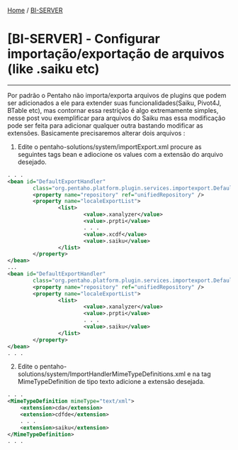 [Home](index) / [BI-SERVER](biserver)
# [BI-SERVER] - Configurar importação/exportação de arquivos (like .saiku etc)
___

Por padrão o Pentaho não importa/exporta arquivos de plugins que podem ser adicionados a ele para extender suas funcionalidades(Saiku, Pivot4J, BTable etc), mas contornar essa restrição é algo extremamente simples, nesse post vou exemplificar para arquivos do Saiku mas essa modificação pode ser feita para adicionar qualquer outra bastando modificar as extensões.
Basicamente precisaremos alterar dois arquivos : 

1. Edite o pentaho-solutions/system/importExport.xml procure as seguintes tags bean e adiocione os values com a extensão do arquivo desejado.

```xml 
. . . 
<bean id="DefaultExportHandler"
        class="org.pentaho.platform.plugin.services.importexport.DefaultExportHandler">
        <property name="repository" ref="unifiedRepository" />
        <property name="localeExportList">
                <list>
                        <value>.xanalyzer</value>
                        <value>.prpti</value>
                        . . . 
                        <value>.xcdf</value>
                        <value>.saiku</value>
                </list>
        </property>
</bean>
...
<bean id="DefaultExportHandler"
        class="org.pentaho.platform.plugin.services.importexport.DefaultExportHandler">
        <property name="repository" ref="unifiedRepository" />
        <property name="localeExportList">
                <list>
                        <value>.xanalyzer</value>
                        <value>.prpti</value>
                        . . .
                        <value>.saiku</value>
                </list>
        </property>
</bean>
. . .
```

2. Edite o pentaho-solutions/system/ImportHandlerMimeTypeDefinitions.xml e na tag MimeTypeDefinition de tipo texto adicione a extensão desejada.

```xml
. . . 
<MimeTypeDefinition mimeType="text/xml">
    <extension>cda</extension>
    <extension>cdfde</extension>
    . . . 
    <extension>saiku</extension>
</MimeTypeDefinition>
. . . 
```
